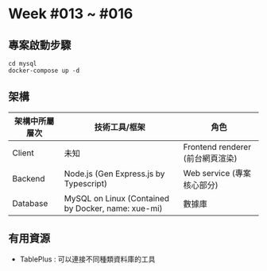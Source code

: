 # Week #013 ~ #016
## 專案啟動步驟
```shell
cd mysql
docker-compose up -d
```

## 架構
| 架構中所屬層次 | 技術工具/框架 | 角色 |
|---|---|---|
| Client | 未知 | Frontend renderer (前台網頁渲染) |
| Backend | Node.js (Gen Express.js by Typescript) | Web service (專案核心部分) |
| Database | MySQL on Linux (Contained by Docker, name: xue-mi) | 數據庫 |

## 有用資源
- TablePlus : 可以連接不同種類資料庫的工具
